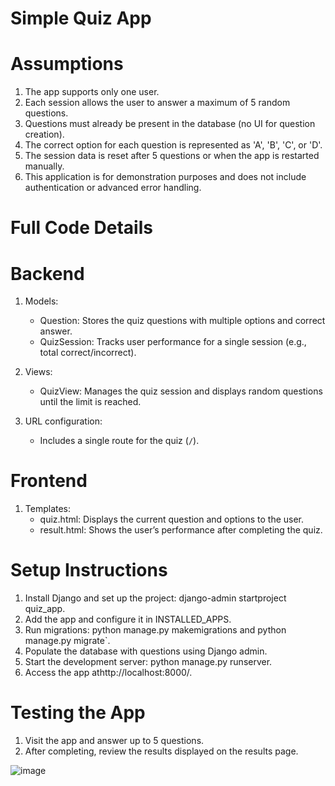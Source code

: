 # Simple Quiz App

# Assumptions
1. The app supports only one user.
2. Each session allows the user to answer a maximum of 5 random questions.
3. Questions must already be present in the database (no UI for question creation).
4. The correct option for each question is represented as 'A', 'B', 'C', or 'D'.
5. The session data is reset after 5 questions or when the app is restarted manually.
6. This application is for demonstration purposes and does not include authentication or advanced error handling.

# Full Code Details

# Backend
1. Models:
    - Question: Stores the quiz questions with multiple options and correct answer.
    - QuizSession: Tracks user performance for a single session (e.g., total correct/incorrect).

2. Views:
    - QuizView: Manages the quiz session and displays random questions until the limit is reached.

3. URL configuration:
    - Includes a single route for the quiz (`/`).

# Frontend
1. Templates:
    - quiz.html: Displays the current question and options to the user.
    - result.html: Shows the user’s performance after completing the quiz.

# Setup Instructions
1. Install Django and set up the project: django-admin startproject quiz_app.
2. Add the app and configure it in INSTALLED_APPS.
3. Run migrations: python manage.py makemigrations and python manage.py migrate`.
4. Populate the database with questions using Django admin.
5. Start the development server: python manage.py runserver.
6. Access the app athttp://localhost:8000/.

# Testing the App
1. Visit the app and answer up to 5 questions.
2. After completing, review the results displayed on the results page.


![image](https://github.com/user-attachments/assets/9a50736b-2d3c-41de-90db-b0f3bab5f958)


